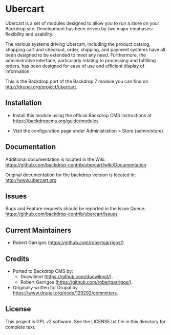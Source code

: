 Ubercart
======================

Ubercart is a set of modules designed to allow you to run a store on your Backdrop
site. Development has been driven by two major emphases: flexibility and
usability.

The various systems driving Ubercart, including the product catalog,
shopping cart and checkout, order, shipping, and payment systems have all been
designed to be extended to meet any need.  Furthermore, the administrative
interface, particularly relating to processing and fulfilling orders, has been
designed for ease of use and efficient display of information.

This is the Backdrop port of the Backdrop 7 module you can find on
http://drupal.org/project/ubercart.

Installation
------------

- Install this module using the official Backdrop CMS instructions at
  https://backdropcms.org/guide/modules

- Visit the configuration page under Administration > Store
  (admin/store).

Documentation
-------------

Additional documentation is located in the Wiki:
https://github.com/backdrop-contrib/ubercart/wiki/Documentation

Original documentation for the backdrop version is located in:
http://www.ubercart.org

Issues
------

Bugs and Feature requests should be reported in the Issue Queue:
https://github.com/backdrop-contrib/ubercart/issues

Current Maintainers
-------------------

- Robert Garrigos (https://github.com/robertgarrigos/)

Credits
-------

- Ported to Backdrop CMS by:
	- Docwilmot (https://github.com/docwilmot/).
	- Robert Garrigos (https://github.com/robertgarrigos/).
- Originally written for Drupal by https://www.drupal.org/node/129292/committers.

License
-------

This project is GPL v2 software. See the LICENSE.txt file in this directory for
complete text.
